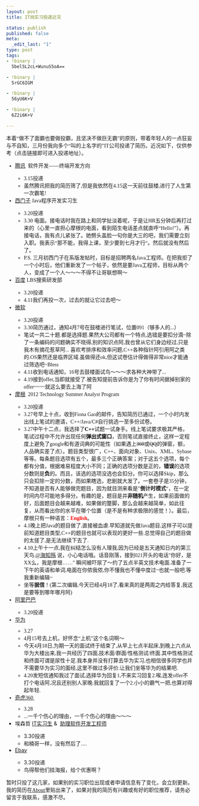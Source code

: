 ```yaml
---
layout: post
title: IT岗实习投递近况

status: publish
published: false
meta:
  _edit_last: "1"
type: post
tags:
- !binary |
  5bel5L2cL+WunuS5oA==

- !binary |
  5rGC6IGM

- !binary |
  56yU6K+V

- !binary |
  6Z2i6K+V

---
```

<p style="font-family: 微软雅黑;">本着“做不了面霸也要做投霸，且坚决不做巨无霸”的原则，带着年轻人的一点狂妄与不自知，三月份我向多个“叫的上名字的”IT公司投递了简历。近况如下，仅供参考（点击链接即可进入投递地址）。<!--more--></p>

<ul>
	<li style="font-family: 微软雅黑;"><a href="http://join.qq.com/index.php?mod=job&amp;act=techclass">腾讯</a>  软件开发——终端开发方向</li>
<ul style="font-family: 微软雅黑;">
	<li>3.15投递</li>
	<li>虽然腾讯把我的简历筛了,但是我依然在4.15这一天前往鼓楼,进行了人生第一次霸笔!</li>
</ul>
	<li style="font-family: 微软雅黑;"><a href="http://bbs.nju.edu.cn/bbscon?board=D_Computer&amp;file=M.1331862021.A&amp;num=10687">西门子</a> Java程序开发实习生</li>
<ul style="font-family: 微软雅黑;">
	<li>3.20投递</li>
	<li>3.30 电面。接电话时我在路上和同学扯淡着呢，于是让HR五分钟后再打过来的（心里一直担心摩根的电面，看到陌生电话差点就直呼“Hello!”）。再接电话，我有点儿紧张了。她劈头盖脸一句你是大三的吧，我们需要立刻入职。我表示“那不能，我得上课，至少要到七月才行“。然后就没有然后了。</li>
	<li>P.S. 三月初西门子在系版发帖时，目标是招聘两名Java工程师。在把我拒了一个小时后，他们重新发了一个帖子，依然是要Java工程师，目标从两个人，变成了一个人～～～不得不让哥联想啊～</li>
</ul>
	<li style="font-family: 微软雅黑;"><a href="http://bbs.nju.edu.cn/bbstcon?board=D_Computer&amp;file=M.1332170383.A">百度</a> LBS搜索研发部</li>
<ul style="font-family: 微软雅黑;">
	<li>3.20投递</li>
	<li>4.11我们再投一次，过去的就让它过去吧～</li>
</ul>
	<li style="font-family: 微软雅黑;"><a href="http://campus.chinahr.com/2011/pages/msfte/jobs.asp">微软</a></li>
<ul style="font-family: 微软雅黑;">
	<li>3.20投递</li>
	<li>3.30简历通过，通知4月7号在鼓楼进行笔试，位置091（够多人的...）</li>
	<li>笔试一共二十题.都是选择题.果然大公司都有一个特点,选错是要扣分滴~除了一条编码的问题确实不晓得,别的知识点阿,我也曾从它们身边经过,只是我木有摘花惹草阿... 喜欢考排序和效率问题,C++各种指针阿引用阿之类的.OS果然还是临界区域.虽做得还ok,但这试卷估计得做得非常nice才能通过筛选吧~Bless</li>
	<li>4.11收到电话通知，16号去鼓楼面试鸟～～～求各种大神带了...</li>
	<li>4.19接到offer,当即就接受了.被告知提前告诉你是为了你有时间据掉别家的offer~~~~就这么要去上海了阿</li>
</ul>
	<li style="font-family: 微软雅黑;"><a href="http://www.morganstanley.com/about/careers/online_ap.html">摩根</a>  2012 Technology Summer Analyst Program</li>
<ul style="font-family: 微软雅黑;">
	<li>3.20投递</li>
	<li>3.27号早上十点，收到Fiona Gao的邮件，告知简历已通过，一个小时内发出线上笔试的邀请，C++/Java/C#自行挑选一至多份试卷。</li>
	<li>3.27中午十二点，我选择了<span style="color: #000000;"><strong>C++</strong></span>试题一试身手。线上笔试要求极其严格，笔试过程中不允许出现任何<strong><span style="color: #000000;">弹出式窗口</span></strong>，否则笔试直接终止，这样一定程度上避免了google和有道词典的可能性（如果遇上<del>360</del>或<del>QQ</del>的弹窗，额，人品确实差了点）。题目类型很广，C++、面向对象、Unix、XML、Sybase等等。每条题目选项有五个，最多三个正确答案；对于这五个选项，每个都有分值，根据难易程度大小不同；正确的选项分数是正的，<span style="color: #000000;"><strong>错误</strong></span>的选项分数则是<span style="color: #000000;"><strong>负</strong></span>的。而且，该选的选项没选也会扣分。你可以选择Skip，那么只会扣除一定的分数，而如果瞎选，悲剧就大发了。一套卷子是35分钟，不知道是否有人能够做完题目，因为就目测来看是”<strong>倒计时模式</strong>“，在一定时间内尽可能地多得分。有趣的是，题目是并<strong><span style="color: #000000;">非随机</span></strong>产生，如果前面做的好，后面题目会越来越难，如果做的蹩脚，那么会越来越简单，如此往复，从而看出你的水平在哪个位置（是不是有种求极限的感觉！）。最后，摩根只有一种语言：<strong><span style="color: #ff0000;">English</span></strong>。</li>
	<li>4.1晚上把Java的题目做了,直接被血虐.早知道就先做Java题目,这样子可以提前知道题目类型,C++的题目也就可以表现的更好一些.总觉得自己的题目做的太搓了,是无法继续下去了.</li>
	<li>4.10上午十一点,我在纠结怎么没有人理我,因为已经是五天通知日内的第三天鸟.<a href="http://weibo.com/n/%E6%B5%B7%E7%9F%A5%E6%AE%87">@海知殇</a> 说，小心电话哦。话音刚落，接到021开头的电话"你好，是XX么，我是摩根……" 瞬间被吓尿了～约了五点半英文技术电面.准备了一下午的英语和单词,电面在你侬我侬,你不懂我也不懂中度过~也就一般吧.等我重新编辑~</li>
	<li>坐等<strong>据信</strong>！(第二次编辑,今天已经4月18了,看来真的是两周之内给答复,我这是要等到哪年哪月阿)</li>
</ul>
	<li style="font-family: 微软雅黑;"><a href="http://apply.dajie.com/2012/pages/b50/jobs.asp">阿里巴巴</a></li>
<ul style="font-family: 微软雅黑;">
	<li>3.20投递</li>
</ul>
	<li style="font-family: 微软雅黑;"><a href="http://career.huawei.com/campus/">华为</a></li>
<ul style="font-family: 微软雅黑;">
	<li>3.27</li>
	<li>4月15号去上机，好怀念“上机”这个名词啊～</li>
	<li>今天4月18日,为期一天的面试终于结束了,从早上七点半起床,到晚上六点从华为大楼出来,我一共经历了四面,技术面/群面/性格测试/终面.其中性格测试和终面可谓是尿性十足.我本身并没有打算去华为实习,也相信很多同学也并不需要华为实习的面经,这里不做过多评价.让我们坐等华为的结果吧.</li>
	<li>4.20发短信通知我过了面试,选择华为回复1,不来实习回复2.唉,连发offer不打个电话阿,况且还别别人家晚.我就回复了一个2.小小的霸气一把,也算对得起年轻.</li>
</ul>
	<li style="font-family: 微软雅黑;"><a href="http://campus.360.cn/">奇虎360 </a></li>
<ul style="font-family: 微软雅黑;">
	<li>3.28</li>
	<li>...一千个伤心的理由，一千个伤心的理由～～～</li>
</ul>
	<li>埃森哲 <a href="http://job.dajie.com/a8558b50-77df-11e1-aaab-842b2b683789.html">IT实习生</a> &amp;  <a href="http://accenture.dajie.com/project/5628##">助理软件开发工程师</a></li>
<ul>
	<li>3.30投递</li>
	<li>和楠哥一样，没有然后了....</li>
</ul>
	<li><a href="http://www.ebay.cn/coe/campus_recruiting">Ebay</a></li>
<ul>
	<li>3.30投递</li>
	<li>鸟得帮他们挂海报，给个优惠啊？</li>
</ul>
</ul>
<div style="font-family: 微软雅黑;">暂时只投了这几家，如果别的实习职位出现或者申请信息有了变化，会立刻更新。</div>
<div style="font-family: 微软雅黑;">我的简历在<a href="http://rebornix.com/about/">About</a>里贴出来了，如果对我的简历有兴趣或有好的职位推荐，请务必留言于我联系，感激不尽。</div>

